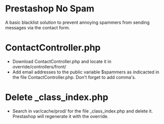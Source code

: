 # Prestashop No Spam #
A basic blacklist solution to prevent annoying spammers from sending messages via the contact form. 

# ContactController.php #
* Download ContactController.php and locate it in override/controllers/front/
* Add email addresses to the public variable $spammers as indicacted in the file ContactController.php. Don't forget to add comma's.

# Delete _class_index.php #
* Search in var/cache/prod/ for the file _class_index.php and delete it. Prestashop will regenerate it with the override.
